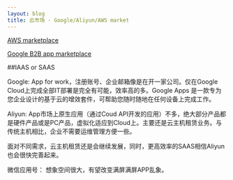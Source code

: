 ```yaml
---
layout: blog
title: 云市场 - Google/Aliyun/AWS market
---
```

[AWS marketplace](https://aws.amazon.com/marketplace/)

[Google B2B app marketplace](https://apps.google.com/marketplace/u/0/?pann=gam)




##IAAS or SAAS

Google: 
App for work，注册账号、企业邮箱像是在开一家公司。仅在Google Cloud上完成全部IT部署是完全有可能，效率高的多。Google Apps 是一款专为您企业设计的基于云的增效套件，可帮助您随时随地在任何设备上完成工作。

Aliyun:
App市场上原生应用（通过Coud API开发的应用）不多，绝大部分产品都是硬件产品或是PC产品，虚拟化适应到Cloud上。主要还是云主机租赁业务。与传统主机相比，企业不需要运维管理方便一些。

面对不同需求，云主机租赁还是会继续发展，同时，更高效率的SAAS相信Aliyun也会很快完善起来。

微信应用号：
想象空间很大，有望改变满屏满屏APP乱象。
